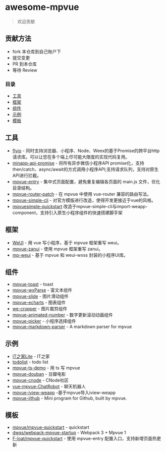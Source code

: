 # awesome-mpvue

> 欢迎贡献

## 贡献方法

* fork 本仓库到自己账户下
* 提交变更
* PR 到本仓库
* 等待 Review

### 目录

- [工具](#工具)
- [框架](#框架)
- [组件](#组件)
- [示例](#示例)
- [模板](#模板)

## 工具
* [flyio](https://github.com/wendux/fly/blob/master/README-CH.md) - 同时支持浏览器、小程序、Node、Weex的基于Promise的跨平台http请求库。可以让您在多个端上尽可能大限度的实现代码复用。
* [minapp-api-promise](https://github.com/bigmeow/minapp-api-promise) - 将所有异步微信小程序API promise化，支持then/catch、async/await的方式调用小程序API;支持请求队列，支持对原生API进行拦截。
* [mpvue-entry](https://github.com/F-loat/mpvue-entry) - 集中式页面配置，避免重复编辑各页面的 main.js 文件，优化目录结构。
* [mpvue-router-patch](https://github.com/F-loat/mpvue-router-patch) - 在 mpvue 中使用 vue-router 兼容的路由写法。
* [mpvue-simple-cli](https://github.com/spencer1994/mpvue-cli) - 对官方模版进行改造，使得开发更接近于vue的风格。
* [mpvuesimple-quickstart](https://github.com/blackjack0v0/mpvuesimple-quickstart) 改造于mpvue-simple-cli与import-weapp-component，支持引入原生小程序组件的快速搭建脚手架

## 框架

* [WeUI](https://github.com/KuangPF/wxapp-vue) - 用 vue 写小程序，基于 mpvue 框架重写 weui。
* [mpvue-zanui](https://github.com/samwang1027/mpvue-zanui) - 使用 mpvue 框架重写 zanui。
* [mp-weui](https://github.com/youngluo/mp-weui) - 基于 mpvue 和 weui-wxss 封装的小程序UI库。

## 组件

* [mpvue-toast](https://github.com/linrui1994/mpvue-toast) - toast
* [mpvue-wxParse](https://github.com/F-loat/mpvue-wxParse) - 富文本组件
* [mpvue-slide](https://github.com/lulusir/mpvue-slide) - 图片滑动组件
* [mpvue-echarts](https://github.com/F-loat/mpvue-echarts) - 图表组件
* [we-cropper](https://github.com/we-plugin/we-cropper) - 图片裁剪组件
* [mpvue-animated-number](https://github.com/gaomd/mpvue-animated-number) - 数字更新滚动动画组件
* [mpvue-picker](https://github.com/KuangPF/mpvue-picker) - 小程序选择组件
* [mpvue-markdown-parser](https://github.com/dwqs/mpvue-markdown-parser) - A markdown parser for mpvue

## 示例

* [IT之家Lite](https://github.com/F-loat/ithome-lite) - IT之家
* [todolist](https://github.com/tangsj/mpvue-todolist) - todo list
* [mpvue-ts-demo](https://github.com/WingGao/mpvue-ts-demo) - 用 ts 写 mpvue
* [mpvue-douban](https://github.com/mini-mpvue/mpvue-douban) - 豆瓣电影
* [mpvue-cnode](https://github.com/bowencool/mpvue-cnode) - CNode社区
* [vue-mpvue-ChatRobot](https://github.com/zz570557024/vue-mpvue-ChatRobot) - 聊天机器人
* [mpvue-iview-weapp](https://github.com/wkl007/mpvue-iview-weapp) -基于mpvue导入iview-weapp
* [mpvue-jithub](https://github.com/dwqs/mp-jithub) - Mini program for Github, built by mpvue.

## 模板

* [mpvue/mpvue-quickstart](https://github.com/mpvue/mpvue-quickstart) - quickstart
* [dwqs/webpack-mpvue-startup](https://github.com/dwqs/webpack-mpvue-startup) - Webpack 3 + Mpvue 1
* [F-loat/mpvue-quickstart](https://github.com/F-loat/mpvue-quickstart) - 使用 mpvue-entry 配置入口，支持新增页面热更新

